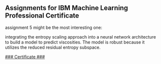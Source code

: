 ## Assignments for IBM Machine Learning Professional Certificate

assignment 5 might be the most interesting one:

integrating the entropy scaling approach into a neural network architecture to build a model to predict viscosities. The model is robust because it utilizes the reduced residual entropy subspace.

[### Certificate ###](https://coursera.org/share/dfeaf04b8b812c9b58fdefa30fa42cc3)
